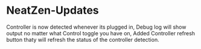# NeatZen-Updates
Controller is now detected whenever its plugged in, Debug log will show output no matter what Control toggle you have on,
Added Controller refresh button thaty will refresh the status of the controller detection.
